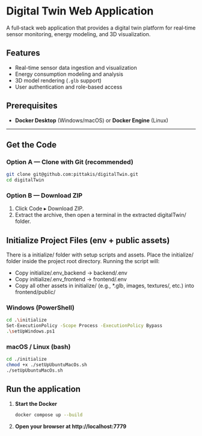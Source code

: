 # Digital Twin Web Application

A full‑stack web application that provides a digital twin platform for real‑time sensor monitoring, energy modeling, and 3D visualization.

## Features

- Real-time sensor data ingestion and visualization  
- Energy consumption modeling and analysis  
- 3D model rendering (`.glb` support)  
- User authentication and role-based access  

## Prerequisites

- **Docker Desktop** (Windows/macOS) or **Docker Engine** (Linux)

---

## Get the Code

### Option A — Clone with Git (recommended)
```bash
git clone git@github.com:pittakis/digitalTwin.git
cd digitalTwin
```

### Option B — Download ZIP
1. Click Code ▸ Download ZIP.
2. Extract the archive, then open a terminal in the extracted digitalTwin/ folder.

## Initialize Project Files (env + public assets)
There is a initialize/ folder with setup scripts and assets.
Place the initialize/ folder inside the project root directory.
Running the script will:
- Copy initialize/.env_backend → backend/.env
- Copy initialize/.env_frontend → frontend/.env
- Copy all other assets in initialize/ (e.g., *.glb, images, textures/, etc.) into frontend/public/

### Windows (PowerShell)
```bash
cd .\initialize
Set-ExecutionPolicy -Scope Process -ExecutionPolicy Bypass
.\setUpWindows.ps1
```
### macOS / Linux (bash)
```bash
cd ./initialize
chmod +x ./setUpUbuntuMacOs.sh
./setUpUbuntuMacOs.sh
```

## Run the application
1. **Start the Docker**
   ```bash
   docker compose up --build
   ``` 
2. **Open your browser at http://localhost:7779**
